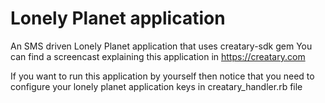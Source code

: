 Lonely Planet application
=========================
An SMS driven Lonely Planet application that uses creatary-sdk gem
You can find a screencast explaining this application in 
<https://creatary.com>

If you want to run this application by yourself then notice that you need to 
configure your lonely planet application keys in creatary_handler.rb file